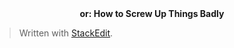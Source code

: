 <center><b>or: How to Screw Up Things Badly</b></center>


> Written with [StackEdit](https://stackedit.io/).
<!--stackedit_data:
eyJoaXN0b3J5IjpbMTQ2OTUzMTUzMiwxNzk3MjE1MzE0LDczMD
k5ODExNl19
-->
